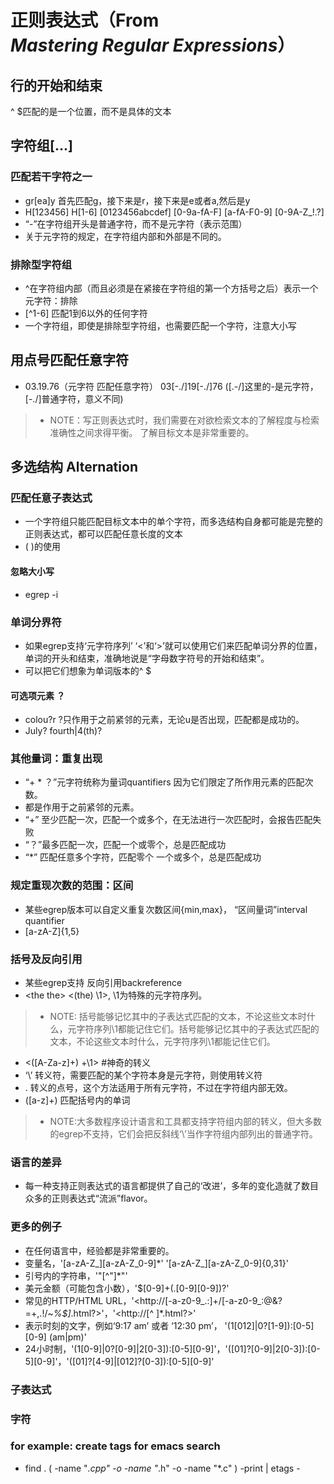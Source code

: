 # 正则表达式（From _Mastering Regular Expressions_）
## 行的开始和结束
^ $匹配的是一个位置，而不是具体的文本
## 字符组[...]
### 匹配若干字符之一
* gr[ea]y 首先匹配g，接下来是r，接下来是e或者a,然后是y
* H[123456] H[1-6] [0123456abcdef] [0-9a-fA-F] [a-fA-F0-9] [0-9A-Z_!.?]
* “-”在字符组开头是普通字符，而不是元字符（表示范围）
* 关于元字符的规定，在字符组内部和外部是不同的。
### 排除型字符组
* ^在字符组内部（而且必须是在紧接在字符组的第一个方括号之后）表示一个元字符：排除
* [^1-6] 匹配1到6以外的任何字符
* 一个字符组，即使是排除型字符组，也需要匹配一个字符，注意大小写
## 用点号匹配任意字符
* 03.19.76（元字符 匹配任意字符）  03[-./]19[-./]76 ([.-/]这里的-是元字符，[-./]普通字符，意义不同)
> * NOTE：写正则表达式时，我们需要在对欲检索文本的了解程度与检索准确性之间求得平衡。 了解目标文本是非常重要的。

## 多选结构 Alternation
### 匹配任意子表达式
* 一个字符组只能匹配目标文本中的单个字符，而多选结构自身都可能是完整的正则表达式，都可以匹配任意长度的文本
* ( )的使用
#### 忽略大小写
* egrep -i
### 单词分界符
* 如果egrep支持‘元字符序列’ ‘\<’和‘\>’就可以使用它们来匹配单词分界的位置，单词的开头和结束，准确地说是“字母数字符号的开始和结束”。
* 可以把它们想象为单词版本的^ $
#### 可选项元素 ？
* colou?r   ?只作用于之前紧邻的元素，无论u是否出现，匹配都是成功的。
* July? fourth|4(th)?
### 其他量词：重复出现
* “+ * ？”元字符统称为量词quantifiers 因为它们限定了所作用元素的匹配次数。
* 都是作用于之前紧邻的元素。
* “+” 至少匹配一次，匹配一个或多个，在无法进行一次匹配时，会报告匹配失败
* “？”最多匹配一次，匹配一个或零个，总是匹配成功
* “*” 匹配任意多个字符，匹配零个 一个或多个，总是匹配成功
### 规定重现次数的范围：区间
* 某些egrep版本可以自定义重复次数区间{min,max}， “区间量词”interval quantifier
* [a-zA-Z]{1,5}
### 括号及反向引用
* 某些egrep支持 反向引用backreference
* \<the the\>  \<(the) \1\>, \1为特殊的元字符序列。
> * NOTE: 括号能够记忆其中的子表达式匹配的文本，不论这些文本时什么，元字符序列\1都能记住它们。括号能够记忆其中的子表达式匹配的文本，不论这些文本时什么，元字符序列\1都能记住它们。
* \<([A-Za-z]+) +\1\>
#神奇的转义
* ‘\’ 转义符，需要匹配的某个字符本身是元字符，则使用转义符
* \. 转义的点号，这个方法适用于所有元字符，不过在字符组内部无效。
* \([a-z]+\) 匹配括号内的单词
> * NOTE:大多数程序设计语言和工具都支持字符组内部的转义，但大多数的egrep不支持，它们会把反斜线‘\’当作字符组内部列出的普通字符。
### 语言的差异
* 每一种支持正则表达式的语言都提供了自己的‘改进’，多年的变化造就了数目众多的正则表达式“流派”flavor。

### 更多的例子
* 在任何语言中，经验都是非常重要的。
* 变量名，'[a-zA-Z_][a-zA-Z_0-9]*'  '[a-zA-Z_][a-zA-Z_0-9]{0,31}'
* 引号内的字符串，'"[^"]*"'
* 美元金额（可能包含小数），'\$[0-9]+(\.[0-9][0-9])?'
* 常见的HTTP/HTML URL，'\<http://[-a-z0-9_.:]+/[-a-z0-9_:@&?=+,.!/~*%$]*\.html?\>'，'\<http://[^ ]*\.html?\>'
* 表示时刻的文字，例如‘9:17 am’ 或者 ‘12:30 pm’， '(1[012]|0?[1-9]):[0-5][0-9] (am|pm)'
* 24小时制，'(1[0-9]|0?[0-9]|2[0-3]):[0-5][0-9]'，'([01]?[0-9]|2[0-3]):[0-5][0-9]'，'([01]?[4-9]|[012]?[0-3]):[0-5][0-9]'
### 子表达式
### 字符
### for example: create tags for emacs search
* find . \( -name "*.cpp" -o -name "*.h" -o -name "*.c" \) -print | etags -